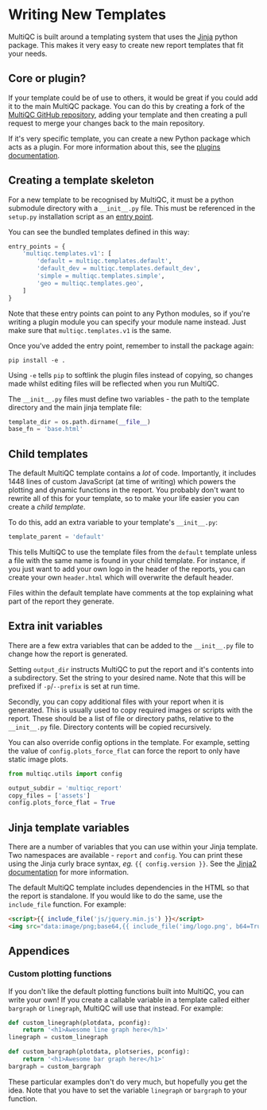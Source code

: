 # Writing New Templates
MultiQC is built around a templating system that uses the
[Jinja](http://jinja.pocoo.org/) python package. This makes it very
easy to create new report templates that fit your needs.

## Core or plugin?
If your template could be of use to others, it would be great if you
could add it to the main MultiQC package. You can do this by creating a
fork of the [MultiQC GitHub repository](https://github.com/ewels/MultiQC),
adding your template and then creating a pull request to merge your changes
back to the main repository.

If it's very specific template, you can create a new Python package which
acts as a plugin. For more information about this, see the
[plugins documentation](http://multiqc.info/docs/#multiqc-plugins).

## Creating a template skeleton
For a new template to be recognised by MultiQC, it must be a python submodule
directory with a `__init__.py` file. This must be referenced in the `setup.py`
installation script as an
[entry point](http://setuptools.readthedocs.io/en/latest/setuptools.html#dynamic-discovery-of-services-and-plugins).

You can see the bundled templates defined in this way:

```python
entry_points = {
    'multiqc.templates.v1': [
        'default = multiqc.templates.default',
        'default_dev = multiqc.templates.default_dev',
        'simple = multiqc.templates.simple',
        'geo = multiqc.templates.geo',
    ]
}
```

Note that these entry points can point to any Python modules, so if you're
writing a plugin module you can specify your module name instead. Just make
sure that `multiqc.templates.v1` is the same.

Once you've added the entry point, remember to install the package again:
```
pip install -e .
```
Using `-e` tells `pip` to softlink the plugin files instead of
copying, so changes made whilst editing files will be reflected when you
run MultiQC.

The `__init__.py` files must define two variables - the path to the template
directory and the main jinja template file:
```python
template_dir = os.path.dirname(__file__)
base_fn = 'base.html'
```

## Child templates
The default MultiQC template contains a _lot_ of code. Importantly, it includes
1448 lines of custom JavaScript (at time of writing) which powers the plotting
and dynamic functions in the report. You probably don't want to rewrite all of
this for your template, so to make your life easier you can create a
_child template_.

To do this, add an extra variable to your template's `__init__.py`:
```python
template_parent = 'default'
```

This tells MultiQC to use the template files from the `default` template unless
a file with the same name is found in your child template. For instance, if
you just want to add your own logo in the header of the reports, you can create
your own `header.html` which will overwrite the default header.

Files within the default template have comments at the top explaining what
part of the report they generate.

## Extra init variables
There are a few extra variables that can be added to the `__init__.py` file
to change how the report is generated.

Setting `output_dir` instructs MultiQC to put the report and it's contents
into a subdirectory. Set the string to your desired name. Note that this will
be prefixed if `-p`/`--prefix` is set at run time.

Secondly, you can copy additional files with your report when it is generated.
This is usually used to copy required images or scripts with the report. These
should be a list of file or directory paths, relative to the `__init__.py` file.
Directory contents will be copied recursively.

You can also override config options in the template. For example, setting
the value of `config.plots_force_flat` can force the report to only have
static image plots.

```python
from multiqc.utils import config

output_subdir = 'multiqc_report'
copy_files = ['assets']
config.plots_force_flat = True
```

## Jinja template variables
There are a number of variables that you can use within your Jinja template.
Two namespaces are available - `report` and `config`. You can print these
using the Jinja curly brace syntax, _eg._ `{{ config.version }}`. See the
[Jinja2 documentation](http://jinja.pocoo.org/docs/dev/templates/) for more
information.

The default MultiQC template includes dependencies in the HTML so that the
report is standalone. If you would like to do the same, use the `include_file`
function. For example:
```html
<script>{{ include_file('js/jquery.min.js') }}</script>
<img src="data:image/png;base64,{{ include_file('img/logo.png', b64=True) }}">
```


## Appendices
### Custom plotting functions
If you don't like the default plotting functions built into MultiQC, you
can write your own! If you create a callable variable in a template called
either `bargraph` or `linegraph`, MultiQC will use that instead. For example:

```python
def custom_linegraph(plotdata, pconfig):
    return '<h1>Awesome line graph here</h1>'
linegraph = custom_linegraph

def custom_bargraph(plotdata, plotseries, pconfig):
    return '<h1>Awesome bar graph here</h1>'
bargraph = custom_bargraph
```

These particular examples don't do very much, but hopefully you get the idea.
Note that you have to set the variable `linegraph` or `bargraph` to your function.
